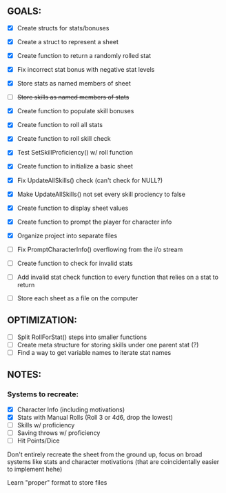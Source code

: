 ## GOALS:
- [x] Create structs for stats/bonuses
- [x] Create a struct to represent a sheet
- [x] Create function to return a randomly rolled stat
- [x] Fix incorrect stat bonus with negative stat levels
- [x] Store stats as named members of sheet
- [ ] ~~Store skills as named members of stats~~
- [x] Create function to populate skill bonuses
- [x] Create function to roll all stats
- [x] Create function to roll skill check
- [x] Test SetSkillProficiency() w/ roll function
- [x] Create function to initialize a basic sheet
- [x] Fix UpdateAllSkills() check (can't check for NULL?)
- [x] Make UpdateAllSkills() not set every skill prociency to false
- [x] Create function to display sheet values
- [x] Create function to prompt the player for character info
- [x] Organize project into separate files

- [ ] Fix PromptCharacterInfo() overflowing from the i/o stream
- [ ] Create function to check for invalid stats
- [ ] Add invalid stat check function to every function that relies on a stat to return

- [ ] Store each sheet as a file on the computer

## OPTIMIZATION:
- [ ] Split RollForStat() steps into smaller functions
- [ ] Create meta structure for storing skills under one parent stat (?)
- [ ] Find a way to get variable names to iterate stat names
  
## NOTES:

### Systems to recreate:
- [x] Character Info (including motivations)
- [x] Stats with Manual Rolls (Roll 3 or 4d6, drop the lowest)
- [ ] Skills w/ proficiency
- [ ] Saving throws w/ proficiency
- [ ] Hit Points/Dice

Don't entirely recreate the sheet from the ground up,
focus on broad systems like stats and character motivations
(that are coincidentally easier to implement hehe)

Learn "proper" format to store files